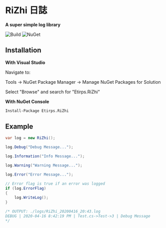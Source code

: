 # RiZhi 日誌
**A super simple log library**

![Build](https://img.shields.io/github/workflow/status/leeanchu/RiZhi/master?style=flat-square) ![NuGet](https://img.shields.io/nuget/v/Etirps.Rizhi?style=flat-square)

## Installation

**With Visual Studio**

Navigate to: 

Tools -> NuGet Package Manager -> Manage NuGet Packages for Solution

Select "Browse" and search for "Etirps.RiZhi"


**With NuGet Console**
````ps
Install-Package Etirps.RiZhi
````

## Example

````C#
var log = new RiZhi();

log.Debug("Debug Message...");

log.Information("Info Message...");

log.Warning("Warning Message...");

log.Error("Error Message...");

// Error flag is true if an error was logged
if (log.ErrorFlag)
{
    log.WriteLog();
}

/* OUTPUT: ./logs/RiZhi_20200416_20:43.log
DEBUG | 2020-04-16 8:42:19 PM | Test.cs->Test->3 | Debug Message
*/

````